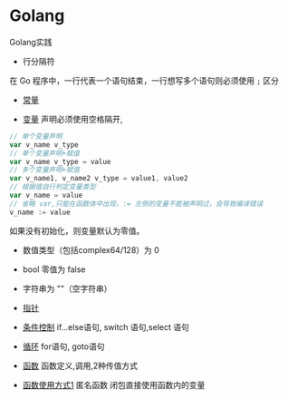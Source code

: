 # Golang
 Golang实践

- 行分隔符

在 Go 程序中，一行代表一个语句结束，一行想写多个语句则必须使用 `;` 区分

- [常量](./2variable.go)

- [变量](./3constant.go)
声明必须使用空格隔开,
```Go
// 单个变量声明
var v_name v_type
// 单个变量声明+赋值
var v_name v_type = value
// 多个变量声明+赋值
var v_name1, v_name2 v_type = value1, value2
// 根据值自行判定变量类型
var v_name = value
// 省略 var,只能在函数体中出现，:= 左侧的变量不能被声明过，会导致编译错误
v_name := value
```


如果没有初始化，则变量默认为零值。
- 数值类型（包括complex64/128）为 0
- bool 零值为 false
- 字符串为 ""（空字符串）


- [指针](./4指针.go)


- [条件控制](./5条件控制.go)
if...else语句, switch 语句,select 语句

- [循环](./6循环.go)
for语句, goto语句

- [函数](./7函数.go)
函数定义,调用,2种传值方式

- [函数使用方式1](./7函数1.go)
匿名函数 闭包直接使用函数内的变量
